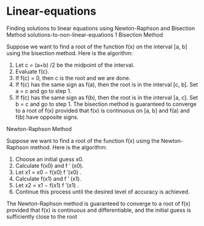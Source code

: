 # Linear-equations
Finding solutions to linear equations using Newton-Raphson and Bisection Method
solutions-to-non-linear-equations
1 Bisection Method

Suppose we want to find a root of the function f(x) on the interval [a, b] using the bisection method. Here is the algorithm:

1. Let c = (a+b) /2 be the midpoint of the interval.
2. Evaluate f(c).
3. If f(c) = 0, then c is the root and we are done.
4. If f(c) has the same sign as f(a), then the root is in the interval [c, b]. Set a = c and go to step 1.
5. If f(c) has the same sign as f(b), then the root is in the interval [a, c]. Set b = c and go to step 1. The bisection method is guaranteed to converge to a root of f(x) provided that f(x) is continuous on [a, b] and f(a) and f(b) have opposite signs.
 
 Newton-Raphson Method

Suppose we want to find a root of the function f(x) using the Newton-Raphson method. Here is the algorithm:

1. Choose an initial guess x0.
2. Calculate f(x0) and f ′ (x0).
3. Let x1 = x0 − f(x0) f ′(x0) .
4. Calculate f(x1) and f ′ (x1).
5. Let x2 = x1 − f(x1) f ′(x1) .
6. Continue this process until the desired level of accuracy is achieved. 

The Newton-Raphson method is guaranteed to converge to a root of f(x) provided that f(x) is continuous and differentiable, and the initial guess is sufficiently close to the root
